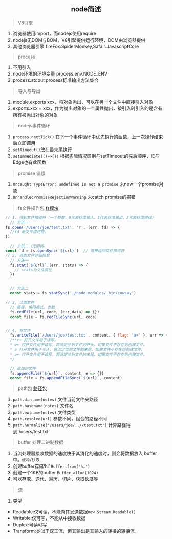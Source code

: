 ## <center>node简述</center>
> V8引擎
1. 浏览器使用import，而nodejs使用require
2. nodejs无DOM与BOM，V8引擎提供运行环境，DOM由浏览器提供
3. 其他浏览器引擎 fireFox:SpiderMonkey,Safair:JavascriptCore

> process
1. 不用引入
2. node环境的环境变量 process.env.NODE_ENV
3. process.stdout  process标准输出方法集合


> 导入与导出
1. module.exports xxx，将对象抛出，可以在另一个文件中直接引入对象
2. exports.xxx = xxx，作为抛出对象的一个属性抛出，被引入时引入的是含有所有被抛出对象的对象


> nodejs事件循环

1. `process.nextTick()` 在下一个事件循环中优先执行的函数，上一次操作结束后立即调用
2. `setTimeout()`放在最末尾执行
3. `setImmediate(()=>{})` 根据实际情况区别与setTimeout的先后顺序，IE与Edge也有此函数


> promise 错误
1. `Uncaught TypeError: undefined is not a promise` 未new一个promise对象
2. `UnhandledPromiseRejectionWarning` 未catch promise的报错



> fs文件操作包 [fs模块](http://nodejs.cn/learn/the-nodejs-fs-module)
  ```js
  // 1. 得到文件描述符（一个整数，0代表标准输入，1代表标准输出，2代表标准错误）
    // 方法一
  fs.open('/Users/joe/test.txt', 'r', (err, fd) => {
    //fd 是文件描述符。
  })

    // 方法二（无回调）
  const fd = fs.openSync(`${url}`)  // 直接返回文件描述符
  // 2. 获取文件详细信息
    // 方法一
    fs.stat(`${url}`,(err, stats) => {
      // stats为文件属性
    })


    // 方法二
    const stats = fs.statSync('./node_modules/.bin/cowsay')

  // 3. 读取文件
    // 路径，编码格式，参数
    fs.redFile(url, code, (err,data) => {})
    const file = fs.redFileSync(url, code)


  // 4. 写文件
    fs.writeFile('/Users/joe/test.txt', content, { flag: 'a+' }, err => {})
    /**r+ 打开文件用于读写。
    * w+ 打开文件用于读写，将流定位到文件的开头。如果文件不存在则创建文件。
    * a 打开文件用于写入，将流定位到文件的末尾。如果文件不存在则创建文件。
    * a+ 打开文件用于读写，将流定位到文件的末尾。如果文件不存在则创建文件。
    */

    // 追加到文件
    fs.appendFile(`${url}`, content, e => {})
    const file = fs.appendFileSync(`${url}`, content)
  ```


> path包 [路径包](http://nodejs.cn/learn/the-nodejs-path-module)

1. `path.dirname(notes)` 文件当前文件夹路径
2. `path.basename(notes)` 文件名
3. `path.extname(notes)` 文件类型
3. `path.resolve(url)` 参数不同，组合的路径不同
4. `path.normalize('/users/joe/..//test.txt')` 计算路径得到'/users/test.txt'



> buffer 处理二进制数据
1. 当流处理器接收数据的速度快于其消化的速度时，则会将数据放入 buffer 中。`缓冲/快取`
2. 创建buffer存储‘hi’ `Buffer.from('hi')`
3. 创建一个1KB的buffer `Buffer.alloc(1024)`
4. 可以存取、迭代、遍历、切片、获取长度等


> 流
1. 类型
  + Readable:仅可读，不能向其发送数据`new Stream.Readable()`
  + Writable:仅可写，不能从中接收数据
  + Duplex:可读可写
  + Transform:类似于双工流、但其输出是其输入的转换的转换流。